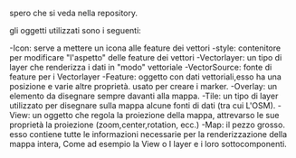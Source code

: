 spero che si veda nella repository.

gli oggetti utilizzati sono i seguenti:

-Icon: serve a mettere un icona alle feature dei vettori
-style: contenitore per modificare "l'aspetto" delle feature dei vettori
-Vectorlayer: un tipo di layer che renderizza i dati in "modo" vettoriale
-VectorSource: fonte di feature per i Vectorlayer
-Feature: oggetto con dati vettoriali,esso ha una posizione e varie altre proprietà. usato per creare i marker.
-Overlay: un elemento da disegnare sempre davanti alla mappa.
-Tile: un tipo di layer utilizzato per disegnare sulla mappa alcune fonti di dati (tra cui L'OSM).
-View: un oggetto che regola la proiezione della mappa, attrevarso le sue proprietà la proiezione (zoom,center,rotation, ecc.)
-Map: il pezzo grosso. esso contiene tutte le informazioni necessarie per la renderizzazione della mappa intera, Come ad esempio la View o I layer e i loro sottocomponenti.
